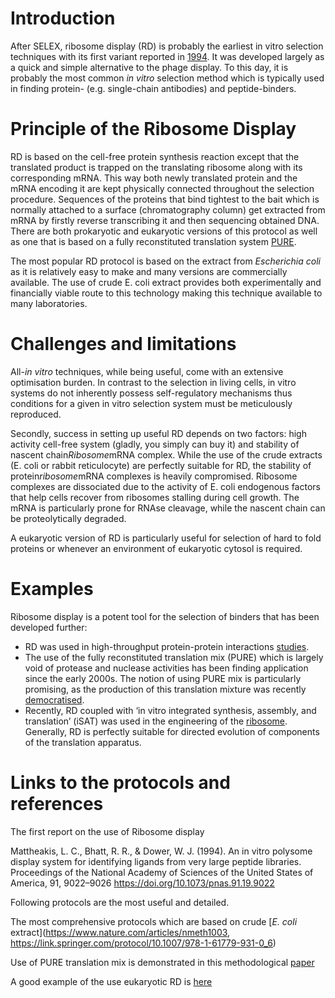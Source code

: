 # Introduction

After SELEX, ribosome display (RD) is probably the earliest in vitro selection techniques with its first variant reported in [1994]( https://doi.org/10.1073/pnas.91.19.9022). It was developed largely as a quick and simple alternative to the phage display. To this day, it is probably the most common *in vitro* selection method which is typically used in finding protein- (e.g. single-chain antibodies) and peptide-binders.

# Principle of the Ribosome Display

RD is based on the cell-free protein synthesis reaction except that the translated product is trapped on the translating ribosome along with its corresponding mRNA. This way both newly translated protein and the mRNA encoding it are kept physically connected throughout the selection procedure. Sequences of the proteins that bind tightest to the bait which is normally attached to a surface (chromatography column) get extracted from mRNA by firstly reverse transcribing it and then sequencing obtained DNA. There are both prokaryotic and eukaryotic versions of this protocol as well as one that is based on a fully reconstituted translation system [PURE](https://international.neb.com/products/protein-expression-and-purification-technologies/cell-free-expression/cell-free-expression/the-pure-approach).

The most popular RD protocol is based on the extract from *Escherichia coli* as it is relatively easy to make and many versions are commercially available. The use of crude E. coli extract provides both experimentally and financially viable route to this technology making this technique available to many laboratories. 

# Challenges and limitations

All-*in vitro* techniques, while being useful, come with an extensive optimisation burden. In contrast to the selection in living cells, in vitro systems do not inherently possess self-regulatory mechanisms thus conditions for a given in vitro selection system must be meticulously reproduced.

Secondly, success in setting up useful RD depends on two factors: high activity cell-free system (gladly, you simply can buy it) and stability of nascent chain*Ribosome*mRNA complex. While the use of the crude extracts (E. coli or rabbit reticulocyte) are perfectly suitable for RD, the stability of protein*ribosome*mRNA complexes is heavily compromised. Ribosome complexes are dissociated due to the activity of E. coli endogenous factors that help cells recover from ribosomes stalling during cell growth. The mRNA is particularly prone for RNAse cleavage, while the nascent chain can be proteolytically degraded. 

A eukaryotic version of RD is particularly useful for selection of hard to fold proteins or whenever an environment of eukaryotic cytosol is required.


# Examples

Ribosome display is a potent tool for the selection of binders that has been developed further:

- RD was used in high-throughput protein-protein interactions [studies](https://www.nature.com/articles/nature13761). 
- The use of the fully reconstituted translation mix (PURE) which is largely void of protease and nuclease activities has been finding application since the early 2000s. The notion of using PURE mix is particularly promising, as the production of this translation mixture was recently [democratised](https://pubs.acs.org/doi/abs/10.1021/acssynbio.8b00427).
- Recently, RD coupled with ‘in vitro integrated synthesis, assembly, and translation’ (iSAT) was used in the engineering of the [ribosome](https://www.nature.com/articles/s41467-020-14705-2). Generally, RD is perfectly suitable for directed evolution of components of the translation apparatus.


# Links to the protocols and references

The first report on the use of Ribosome display

Mattheakis, L. C., Bhatt, R. R., & Dower, W. J. (1994). An in vitro polysome display system for identifying ligands from very large peptide libraries. Proceedings of the National Academy of Sciences of the United States of America, 91, 9022–9026  https://doi.org/10.1073/pnas.91.19.9022


Following protocols are the most useful and detailed.

The most comprehensive protocols which are based on crude [*E. coli* extract](https://www.nature.com/articles/nmeth1003, https://link.springer.com/protocol/10.1007/978-1-61779-931-0_6)

Use of PURE translation mix is demonstrated in this methodological [paper](https://link.springer.com/protocol/10.1007%2F978-1-60327-331-2_18)

A good example of the use eukaryotic RD is [here](https://academic.oup.com/peds/article/19/2/85/1495855)



